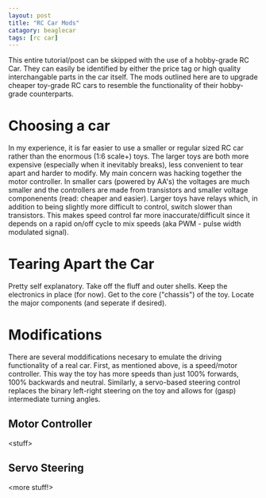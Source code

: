 ```yaml
---
layout: post
title: "RC Car Mods"
catagory: beaglecar
tags: [rc car]
---
```


This entire tutorial/post can be skipped with the use of a hobby-grade RC Car.
They can easily be identified by either the price tag or high quality
interchangable parts in the car itself. The mods outlined here are to upgrade
cheaper toy-grade RC cars to resemble the functionality of their hobby-grade
counterparts.

# Choosing a car

In my experience, it is far easier to use a smaller or regular sized RC car
rather than the enormous (1:6 scale+) toys. The larger toys are both more
expensive (especially when it inevitably breaks), less convenient to tear
apart and harder to modify. My main concern was hacking together the motor
controller. In smaller cars (powered by AA's) the voltages are much smaller and
the controllers are made from transistors and smaller voltage componenents
(read: cheaper and easier). Larger toys have relays which, in addition to being
slightly more difficult to control, switch slower than transistors. This makes
speed control far more inaccurate/difficult since it depends on a rapid
on/off cycle to mix speeds (aka PWM - pulse width modulated signal).

# Tearing Apart the Car

Pretty self explanatory. Take off the fluff and outer shells. Keep the
electronics in place (for now). Get to the core ("chassis") of the toy.
Locate the major components (and seperate if desired).

# Modifications

There are several moddifications necesary to emulate the driving functionality
of a real car. First, as mentioned above, is a speed/motor controller. This way
the toy has more speeds than just 100% forwards, 100% backwards and neutral.
Similarly, a servo-based steering control replaces the binary left-right
steering on the toy and allows for (gasp) intermediate turning angles.

## Motor Controller

\<stuff\>

## Servo Steering

\<more stuff!\>
